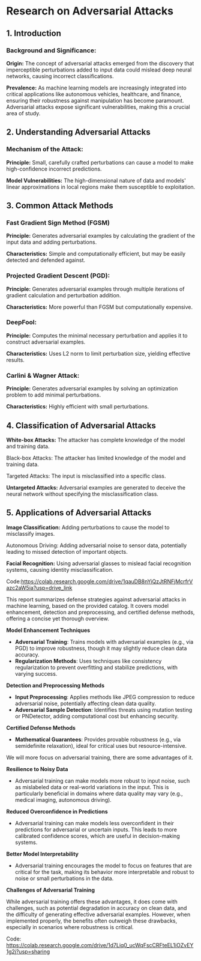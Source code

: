 # **Research on Adversarial Attacks**

## **1. Introduction**

### **Background and Significance:**

**Origin:** The concept of adversarial attacks emerged from the discovery that imperceptible perturbations added to input data could mislead deep neural networks, causing incorrect classifications.

**Prevalence:** As machine learning models are increasingly integrated into critical applications like autonomous vehicles, healthcare, and finance, ensuring their robustness against manipulation has become paramount. Adversarial attacks expose significant vulnerabilities, making this a crucial area of study.

## **2. Understanding Adversarial Attacks**

### **Mechanism of the Attack:**

**Principle:** Small, carefully crafted perturbations can cause a model to make high-confidence incorrect predictions.

**Model Vulnerabilities:** The high-dimensional nature of data and models' linear approximations in local regions make them susceptible to exploitation.

## **3. Common Attack Methods**

### **Fast Gradient Sign Method (FGSM)**

**Principle:** Generates adversarial examples by calculating the gradient of the input data and adding perturbations.

**Characteristics:** Simple and computationally efficient, but may be easily detected and defended against.

### **Projected Gradient Descent (PGD):**

**Principle:** Generates adversarial examples through multiple iterations of gradient calculation and perturbation addition.

**Characteristics:** More powerful than FGSM but computationally expensive.

### **DeepFool:**

**Principle:** Computes the minimal necessary perturbation and applies it to construct adversarial examples.

**Characteristics:** Uses L2 norm to limit perturbation size, yielding effective results.

### **Carlini & Wagner Attack:**

**Principle:** Generates adversarial examples by solving an optimization problem to add minimal perturbations.

**Characteristics:** Highly efficient with small perturbations.

## **4. Classification of Adversarial Attacks**

**White-box Attacks:** The attacker has complete knowledge of the model and training data.

Black-box Attacks: The attacker has limited knowledge of the model and training data.

Targeted Attacks: The input is misclassified into a specific class.

**Untargeted Attacks:** Adversarial examples are generated to deceive the neural network without specifying the misclassification class.

## **5. Applications of Adversarial Attacks**

**Image Classification:** Adding perturbations to cause the model to misclassify images.

Autonomous Driving: Adding adversarial noise to sensor data, potentially leading to missed detection of important objects.

**Facial Recognition:** Using adversarial glasses to mislead facial recognition systems, causing identity misclassification.

Code:https://colab.research.google.com/drive/1qauDB8nYiQzJtRNFjMcrfrVazc2aW5ia?usp=drive_link

This report summarizes defense strategies against adversarial attacks in machine learning, based on the provided catalog. It covers model enhancement, detection and preprocessing, and certified defense methods, offering a concise yet thorough overview.

**Model Enhancement Techniques**

- **Adversarial Training**: Trains models with adversarial examples (e.g., via PGD) to improve robustness, though it may slightly reduce clean data accuracy.
- **Regularization Methods**: Uses techniques like consistency regularization to prevent overfitting and stabilize predictions, with varying success.

**Detection and Preprocessing Methods**

- **Input Preprocessing**: Applies methods like JPEG compression to reduce adversarial noise, potentially affecting clean data quality.
- **Adversarial Sample Detection**: Identifies threats using mutation testing or PNDetector, adding computational cost but enhancing security.

**Certified Defense Methods**

- **Mathematical Guarantees**: Provides provable robustness (e.g., via semidefinite relaxation), ideal for critical uses but resource-intensive.

We will more focus on adversarial training, there are some advantages of it.

**Resilience to Noisy Data**

- Adversarial training can make models more robust to input noise, such as mislabeled data or real-world variations in the input. This is particularly beneficial in domains where data quality may vary (e.g., medical imaging, autonomous driving).

**Reduced Overconfidence in Predictions**

- Adversarial training can make models less overconfident in their predictions for adversarial or uncertain inputs. This leads to more calibrated confidence scores, which are useful in decision-making systems.

**Better Model Interpretability**

- Adversarial training encourages the model to focus on features that are critical for the task, making its behavior more interpretable and robust to noise or small perturbations in the data.

**Challenges of Adversarial Training**

While adversarial training offers these advantages, it does come with challenges, such as potential degradation in accuracy on clean data, and the difficulty of generating effective adversarial examples. However, when implemented properly, the benefits often outweigh these drawbacks, especially in scenarios where robustness is critical.

Code: https://colab.research.google.com/drive/1d7Liq0_ucWqFscCRFteEL1iOZvEY1g2j?usp=sharing
